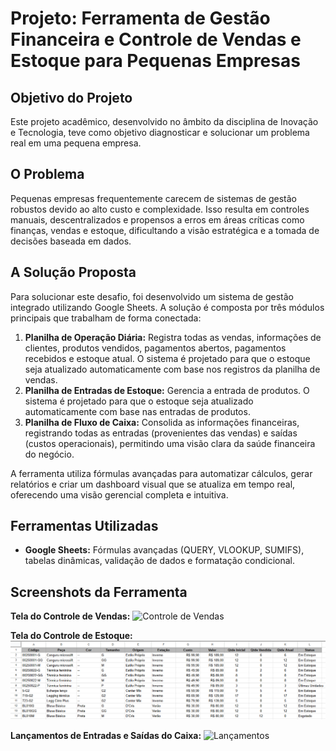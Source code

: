 # Projeto: Ferramenta de Gestão Financeira e Controle de Vendas e Estoque para Pequenas Empresas

## Objetivo do Projeto

Este projeto acadêmico, desenvolvido no âmbito da disciplina de Inovação e Tecnologia, teve como objetivo diagnosticar e solucionar um problema real em uma pequena empresa.

## O Problema

Pequenas empresas frequentemente carecem de sistemas de gestão robustos devido ao alto custo e complexidade. Isso resulta em controles manuais, descentralizados e propensos a erros em áreas críticas como finanças, vendas e estoque, dificultando a visão estratégica e a tomada de decisões baseada em dados.

## A Solução Proposta

Para solucionar este desafio, foi desenvolvido um sistema de gestão integrado utilizando Google Sheets. A solução é composta por três módulos principais que trabalham de forma conectada:

1.  **Planilha de Operação Diária:** Registra todas as vendas, informações de clientes, produtos vendidos, pagamentos abertos, pagamentos recebidos e estoque atual. O sistema é projetado para que o estoque seja atualizado automaticamente com base nos registros da planilha de vendas.
2.  **Planilha de Entradas de Estoque:** Gerencia a entrada de produtos. O sistema é projetado para que o estoque seja atualizado automaticamente com base nas entradas de produtos.
3.  **Planilha de Fluxo de Caixa:** Consolida as informações financeiras, registrando todas as entradas (provenientes das vendas) e saídas (custos operacionais), permitindo uma visão clara da saúde financeira do negócio.

A ferramenta utiliza fórmulas avançadas para automatizar cálculos, gerar relatórios e criar um dashboard visual que se atualiza em tempo real, oferecendo uma visão gerencial completa e intuitiva.

## Ferramentas Utilizadas

* **Google Sheets:** Fórmulas avançadas (QUERY, VLOOKUP, SUMIFS), tabelas dinâmicas, validação de dados e formatação condicional.
  
## Screenshots da Ferramenta

**Tela do Controle de Vendas:**
![Controle de Vendas](foto_vendas.png)

**Tela do Controle de Estoque:**
![Controle de Estoque](estoque.png) 

**Lançamentos de Entradas e Saídas do Caixa:**
![Lançamentos](foto_lancamento.png)
